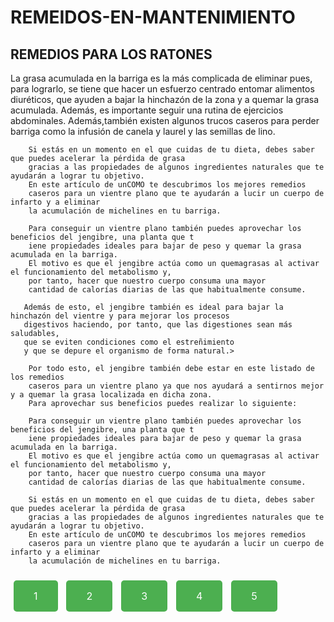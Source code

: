 # REMEIDOS-EN-MANTENIMIENTO

<h2>REMEDIOS PARA LOS RATONES </h2>
        La grasa acumulada en la barriga es la más complicada de eliminar pues, para lograrlo, se tiene que hacer un
        esfuerzo centrado entomar alimentos
        diuréticos, que ayuden a bajar la hinchazón de la zona y a quemar la grasa acumulada. Además,
        es importante seguir una rutina de ejercicios abdominales. Además,también existen
        algunos trucos caseros para perder barriga
        como la infusión de canela y laurel y las semillas de lino.
        
        Si estás en un momento en el que cuidas de tu dieta, debes saber que puedes acelerar la pérdida de grasa
        gracias a las propiedades de algunos ingredientes naturales que te ayudarán a lograr tu objetivo.
        En este artículo de unCOMO te descubrimos los mejores remedios
        caseros para un vientre plano que te ayudarán a lucir un cuerpo de infarto y a eliminar
        la acumulación de michelines en tu barriga.
        
        Para conseguir un vientre plano también puedes aprovechar los beneficios del jengibre, una planta que t
        iene propiedades ideales para bajar de peso y quemar la grasa acumulada en la barriga.
        El motivo es que el jengibre actúa como un quemagrasas al activar el funcionamiento del metabolismo y,
        por tanto, hacer que nuestro cuerpo consuma una mayor 
        cantidad de calorías diarias de las que habitualmente consume.
        
       Además de esto, el jengibre también es ideal para bajar la hinchazón del vientre y para mejorar los procesos 
       digestivos haciendo, por tanto, que las digestiones sean más saludables,
       que se eviten condiciones como el estreñimiento 
       y que se depure el organismo de forma natural.>
        
        Por todo esto, el jengibre también debe estar en este listado de los remedios
        caseros para un vientre plano ya que nos ayudará a sentirnos mejor y a quemar la grasa localizada en dicha zona. 
        Para aprovechar sus beneficios puedes realizar lo siguiente:

        Para conseguir un vientre plano también puedes aprovechar los beneficios del jengibre, una planta que t
        iene propiedades ideales para bajar de peso y quemar la grasa acumulada en la barriga.
        El motivo es que el jengibre actúa como un quemagrasas al activar el funcionamiento del metabolismo y,
        por tanto, hacer que nuestro cuerpo consuma una mayor 
        cantidad de calorías diarias de las que habitualmente consume.

        Si estás en un momento en el que cuidas de tu dieta, debes saber que puedes acelerar la pérdida de grasa
        gracias a las propiedades de algunos ingredientes naturales que te ayudarán a lograr tu objetivo.
        En este artículo de unCOMO te descubrimos los mejores remedios
        caseros para un vientre plano que te ayudarán a lucir un cuerpo de infarto y a eliminar
        la acumulación de michelines en tu barriga.

 
<html lang="es">
<head>
    <meta charset="UTF-8">
    <meta name="viewport" content="width=device-width, initial-scale=1.0">
    <title>Botones de Navegación</title>
    <style>
        .btn-url {
            background-color: #4CAF50; /* Color de los botones */
            border: none;
            color: white;
            padding: 15px 32px;
            text-align: center;
            text-decoration: none;
            display: inline-block;
            font-size: 16px;
            margin: 10px 5px;
            cursor: pointer;
            border-radius: 5px;
        }
    </style>
</head>
<body>

<a href="https://viidei.icu/rrrr.html" class="btn-url">1</a>
<a href="https://viidei.icu/ffssf.html" class="btn-url">2</a>
<a href="https://viidei.icu/SFFSFS.html" class="btn-url">3</a>
<a href="https://viidei.icu/FSGDGDG.html" class="btn-url">4</a>
<a href="https://viidei.icu/ffgfdgdgh.html" class="btn-url">5</a>

</body>
</html>
